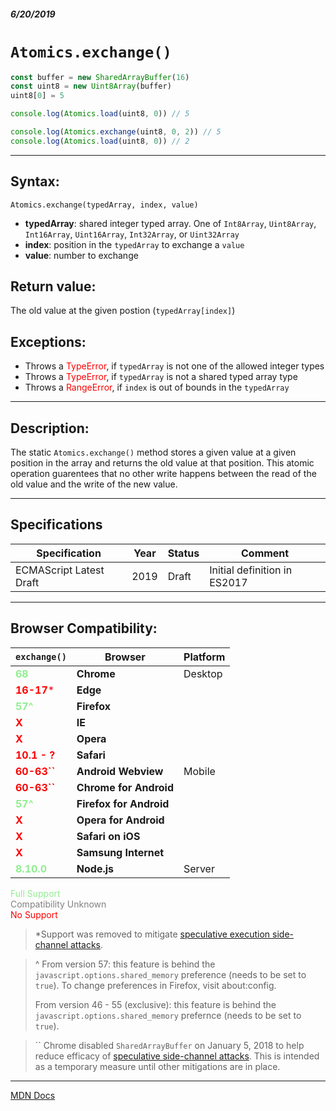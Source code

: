 ##### 6/20/2019
# `Atomics.exchange()`

```js
const buffer = new SharedArrayBuffer(16)
const uint8 = new Uint8Array(buffer)
uint8[0] = 5

console.log(Atomics.load(uint8, 0)) // 5

console.log(Atomics.exchange(uint8, 0, 2)) // 5
console.log(Atomics.load(uint8, 0)) // 2
```

---

## Syntax:
`Atomics.exchange(typedArray, index, value)`

* **typedArray**: shared integer typed array.  One of `Int8Array`, `Uint8Array`, `Int16Array`, `Uint16Array`, `Int32Array`, or `Uint32Array`
* **index**: position in the `typedArray` to exchange a `value`
* **value**: number to exchange

## Return value:
The old value at the given postion (`typedArray[index]`)

## Exceptions:
* Throws a <span style="color: red">TypeError</span>, if `typedArray` is not one of the allowed integer types
* Throws a <span style="color: red">TypeError</span>, if `typedArray` is not a shared typed array type
* Throws a <span style="color: red">RangeError</span>, if `index` is out of bounds in the `typedArray`

---

## Description:
The static `Atomics.exchange()` method stores a given value at a given position in the array and returns the old value at that position.  This atomic operation guarentees that no other write happens between the read of the old value and the write of the new value.

---

## Specifications
| Specification | Year | Status | Comment |
|---|---|---|---|
| ECMAScript Latest Draft | 2019 | Draft | Initial definition in ES2017 |

---

## Browser Compatibility:
| `exchange()` | Browser | Platform |
|---|---|---|
| <span style="color: lightgreen">**68**</span> | **Chrome** | Desktop | 
| <span style="color: red">**16-17***</span> | **Edge** || 
| <span style="color: lightgreen">**57^**</span> | **Firefox** || 
| <span style="color: red">**X**</span> | **IE** || 
| <span style="color: red">**X**</span> | **Opera** || 
| <span style="color: red">**10.1 - ?**</span> | **Safari** || 
| <span style="color: red">**60-63``**</span> | **Android Webview** | Mobile | 
| <span style="color: red">**60-63``**</span> | **Chrome for Android** || 
| <span style="color: lightgreen">**57^**</span> | **Firefox for Android** || 
| <span style="color: red">**X**</span> | **Opera for Android** || 
| <span style="color: red">**X**</span> | **Safari on iOS** || 
| <span style="color: red">**X**</span> | **Samsung Internet** || 
| <span style="color: lightgreen">**8.10.0**</span> | **Node.js** | Server | 

<span style="color: lightgreen">Full Support</span>  
<span style="color: grey">Compatibility Unknown</span>  
<span style="color: red">No Support</span>

  > *Support was removed to mitigate [speculative execution side-channel attacks](https://blogs.windows.com/msedgedev/2018/01/03/speculative-execution-mitigations-microsoft-edge-internet-explorer/).
 
  > ^ From version 57: this feature is behind the `javascript.options.shared_memory` preference (needs to be set to `true`).  To change preferences in Firefox, visit about:config.  
  > 
  > From version 46 - 55 (exclusive): this feature is behind the `javascript.options.shared_memory` prefernce (needs to be set to `true`).

  > `` Chrome disabled `SharedArrayBuffer` on January 5, 2018 to help reduce efficacy of [speculative side-channel attacks](https://www.chromium.org/Home/chromium-security/ssca).  This is intended as a temporary measure until other mitigations are in place.

---

[MDN Docs](https://developer.mozilla.org/en-US/docs/Web/JavaScript/Reference/Global_Objects/Atomics/exchange)